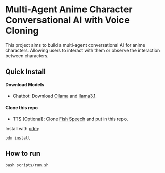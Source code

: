 # Multi-Agent Anime Character Conversational AI with Voice Cloning

This project aims to build a multi-agent conversational AI for anime characters. Allowing users to interact with them or observe the interaction between characters.

## Quick Install

#### Download Models

- Chatbot: Download [Ollama](https://ollama.com/) and [llama3.1](https://ollama.com/library/llama3.1).

#### Clone this repo

- TTS (Optional): Clone [Fish Speech](https://github.com/fishaudio/fish-speech) and put in this repo.

Install with [pdm](https://pdm-project.org/en/latest/):

```
pdm install
```

## How to run

```
bash scripts/run.sh
```

<!-- ## Roadmap

#### Single-Agent Conversational AI (🚧 In Progress)
  - [ ] Chat as a character
  - [ ] TTS

#### Multi-Agent Conversational AI -->
